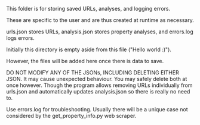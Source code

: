 This folder is for storing saved URLs, analyses, and logging errors.

These are specific to the user and are thus created at runtime as necessary.

urls.json stores URLs, analysis.json stores property analyses, and errors.log logs errors.

Initially this directory is empty aside from this file ("Hello world :)").

However, the files will be added here once there is data to save.


DO NOT MODIFY ANY OF THE JSONs, INCLUDING DELETING EITHER JSON. It may cause unexpected behaviour. You may safely delete both at once however.
Though the program allows removing URLs individually from urls.json and automatically updates analysis.json so there is really no need to.

Use errors.log for troubleshooting. Usually there will be a unique case not considered by the get_property_info.py web scraper.